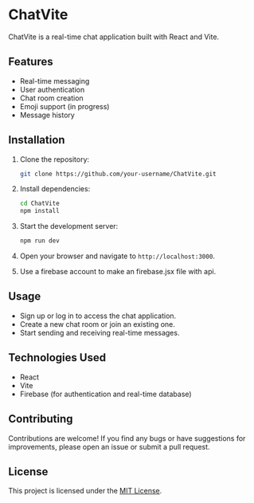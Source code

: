 # ChatVite

ChatVite is a real-time chat application built with React and Vite.

## Features

- Real-time messaging
- User authentication
- Chat room creation
- Emoji support (in progress)
- Message history

## Installation

1. Clone the repository:

    ```bash
    git clone https://github.com/your-username/ChatVite.git
    ```

2. Install dependencies:

    ```bash
    cd ChatVite
    npm install
    ```

3. Start the development server:

    ```bash
    npm run dev
    ```

4. Open your browser and navigate to `http://localhost:3000`.

5. Use a firebase account to make an firebase.jsx file with api.

## Usage

- Sign up or log in to access the chat application.
- Create a new chat room or join an existing one.
- Start sending and receiving real-time messages.

## Technologies Used

- React
- Vite
- Firebase (for authentication and real-time database)

## Contributing

Contributions are welcome! If you find any bugs or have suggestions for improvements, please open an issue or submit a pull request.

## License

This project is licensed under the [MIT License](LICENSE).
